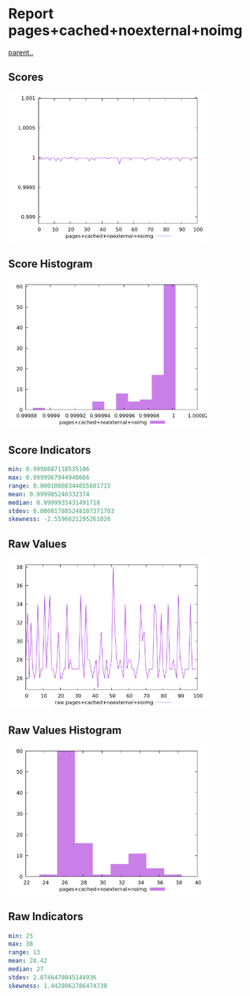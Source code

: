 # Report pages+cached+noexternal+noimg

[parent..](./..)  


## Scores

![score](./score.png)  

## Score Histogram

![hist](./hist.png)  

## Score Indicators

```yaml
min: 0.9998887110535106
max: 0.9999967944940666
range: 0.00010808344055601715
mean: 0.999985240332374
median: 0.9999935431491718
stdev: 0.000017885248107371703
skewness: -2.5596621295261026

```

## Raw Values

![raw](./raw.png)  

## Raw Values Histogram

![raw hist](./raw_hist.png)  

## Raw Indicators

```yaml
min: 25
max: 38
range: 13
mean: 28.42
median: 27
stdev: 2.8746478045144936
skewness: 1.4428062786474738

```

<style>
  img {
    max-width: 80%;
  }
</style>
      
